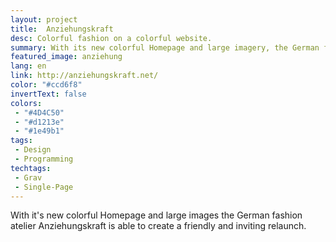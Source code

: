 ```yaml
---
layout: project
title:  Anziehungskraft
desc: Colorful fashion on a colorful website.
summary: With its new colorful Homepage and large imagery, the German fashion atelier Anziehungskraft is able to create a friendly and inviting relaunch.
featured_image: anziehung
lang: en
link: http://anziehungskraft.net/
color: "#ccd6f8"
invertText: false
colors:
 - "#4D4C50"
 - "#d1213e"
 - "#1e49b1"
tags:
 - Design
 - Programming
techtags:
 - Grav
 - Single-Page
---
```

With it's new colorful Homepage and large images the German fashion atelier Anziehungskraft is able to create a friendly and inviting relaunch.
